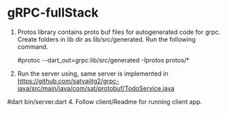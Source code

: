 # gRPC-fullStack
1. Protos library contains proto buf files for autogenerated code for grpc.
    Create folders in lib dir as lib/src/generated.
    Run the following command.

    #protoc --dart_out=grpc:lib/src/generated -Iprotos protos/*
2. Run the server using, same server is implemented in https://github.com/satyajitg2/grpc-java/src/main/java/com/sat/protobuf/TodoService.java
   
#dart bin/server.dart
4. Follow client/Readme for running client app.

